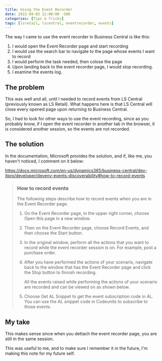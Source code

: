 ```yaml
---
title: Using the Event Recorder 
date: 2022-09-05 12:00:00 -500
categories: [Tips & Tricks] 
tags: [lsretail, lscentral, eventrecorder, events]
---
```


The way I came to use the event recorder in Business Central is like this:

1. I would open the Event Recorder page and start recording
2. I would use the search bar to navigate to the page whose events I want to record
3. I would perform the task needed, then colose the page
4. Upon landing back to the event recorder page, I would stop recording.
5. I examine the events log.

## The problem

This was well and all, until I needed to record events from LS Central (previously known as LS Retail). What happens here is that LS Central will close every opened page upon returning to Business Central.

So, I had to look for other ways to use the event recording, since as you probably know, if I open the event recorder in another tab in the browser, it is considered another session, so the events are not recorded.

## The solution

In the documentation, Microsoft provides the solution, and if, like me, you haven't noticed, I comment on it below:

https://docs.microsoft.com/en-us/dynamics365/business-central/dev-itpro/developer/devenv-events-discoverability#how-to-record-events

>### How to record events
>
>The following steps describe how to record events when you are in the Event Recorder page.
>
>1. On the Event Recorder page, in the upper right corner, choose Open this page in a new window.
>2. Then on the Event Recorder page, choose Record Events, and then choose the Start button.
>3. In the original window, perform all the actions that you want to record while the event recorder session is on. For example, post a purchase order.
>4. After you have performed the actions of your scenario, navigate back to the window that has the Event Recorder page and click the Stop button to finnish recording.
>
>    All the events raised while performing the actions of your scenario are recorded and can be viewed on as shown below.
>
>5. Choose Get AL Snippet to get the event subscription code in AL. You can use the AL snippet code in Codeunits to subscribe to those events.

## My take

This makes sense since when you dettach the event recorder page, you are still in the same session.

This was useful to me, and to make sure I remember it in the future, I'm making this note for my future self.
